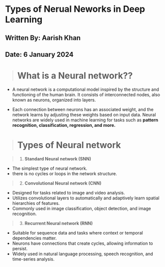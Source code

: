 # **Types of Nerual Neworks in Deep Learning**
## **Written By:** Aarish Khan
## **Date:** 6 January 2024

> # **What is a Neural network??**

- A neural network is a computational model inspired by the structure and functioning of the human brain. It consists of interconnected nodes, also known as neurons, organized into layers. 

- Each connection between neurons has an associated weight, and the network learns by adjusting these weights based on input data. Neural networks are widely used in machine learning for tasks such as **pattern recognition, classification, regression, and more.**

> # **Types of Neural network**

> 1. **Standard Neural network (SNN)**
 - The simplest type of neural network.
 - there is no cycles or loops in the network structure.

> 2. **Convolutional Neural network (CNN)**

 - Designed for tasks related to image and video analysis.
 - Utilizes convolutional layers to automatically and adaptively learn spatial hierarchies of features.
- Commonly used in image classification, object detection, and image recognition.

> 3. **Recurrent Neural network (RNN)**

 - Suitable for sequence data and tasks where context or temporal dependencies matter.
- Neurons have connections that create cycles, allowing information to persist.
- Widely used in natural language processing, speech recognition, and time-series analysis.